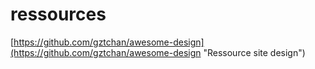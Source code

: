 # ressources
[https://github.com/gztchan/awesome-design](https://github.com/gztchan/awesome-design "Ressource site design")
